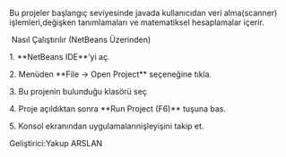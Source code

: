 Bu projeler başlangıç seviyesinde javada kullanıcıdan veri alma(scanner) işlemleri,değişken tanımlamaları ve matematiksel hesaplamalar içerir.





 Nasıl Çalıştırılır (NetBeans Üzerinden)

1\. \*\*NetBeans IDE\*\*’yi aç.

2\. Menüden \*\*File → Open Project\*\* seçeneğine tıkla.

3\. Bu projenin bulunduğu klasörü seç

4\. Proje açıldıktan sonra \*\*Run Project (F6)\*\* tuşuna bas.

5\. Konsol ekranından uygulamalarınişleyişini takip et.



Geliştirici:Yakup ARSLAN





